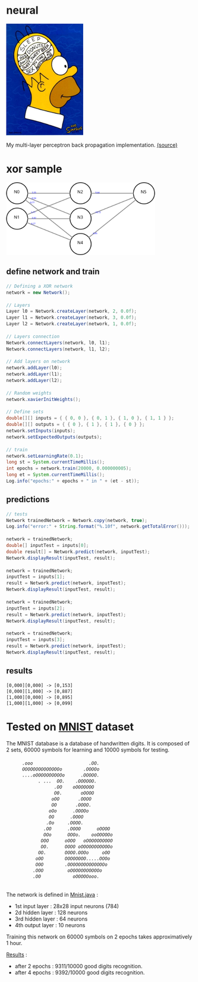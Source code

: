 # neural

<img src="homer.jpg" height="300">

My multi-layer perceptron back propagation implementation.
[(source)](https://mattmazur.com/2015/03/17/a-step-by-step-backpropagation-example/)

# xor sample
<img src="xor.png" width="400" >

## define network and train

```java
// Defining a XOR network
network = new Network();

// Layers
Layer l0 = Network.createLayer(network, 2, 0.0f);
Layer l1 = Network.createLayer(network, 3, 0.0f);
Layer l2 = Network.createLayer(network, 1, 0.0f);

// Layers connection
Network.connectLayers(network, l0, l1);
Network.connectLayers(network, l1, l2);

// Add layers on network
network.addLayer(l0);
network.addLayer(l1);
network.addLayer(l2);

// Random weights
network.xavierInitWeights();

// Define sets
double[][] inputs = { { 0, 0 }, { 0, 1 }, { 1, 0 }, { 1, 1 } };
double[][] outputs = { { 0 }, { 1 }, { 1 }, { 0 } };
network.setInputs(inputs);
network.setExpectedOutputs(outputs);

// train
network.setLearningRate(0.1);
long st = System.currentTimeMillis();
int epochs = network.train(20000, 0.000000005);
long et = System.currentTimeMillis();
Log.info("epochs:" + epochs + " in " + (et - st));
```
## predictions
```java
// tests
Network trainedNetwork = Network.copy(network, true);
Log.info("error:" + String.format("%.10f", network.getTotalError()));

network = trainedNetwork;
double[] inputTest = inputs[0];
double result[] = Network.predict(network, inputTest);
Network.displayResult(inputTest, result);

network = trainedNetwork;
inputTest = inputs[1];
result = Network.predict(network, inputTest);
Network.displayResult(inputTest, result);

network = trainedNetwork;
inputTest = inputs[2];
result = Network.predict(network, inputTest);
Network.displayResult(inputTest, result);

network = trainedNetwork;
inputTest = inputs[3];
result = Network.predict(network, inputTest);
Network.displayResult(inputTest, result);
```

## results
```
[0,000][0,000] -> [0,153]
[0,000][1,000] -> [0,887]
[1,000][0,000] -> [0,895]
[1,000][1,000] -> [0,099]
```

# Tested on [MNIST](http://yann.lecun.com/exdb/mnist/) dataset
The MNIST database is a database of handwritten digits. It is composed of 2 sets, 60000 symbols for learning and 10000 symbols for testing.
<h6>

```
      .ooo                     .OO.
      OOOOOOOOOOOOOOo        .OOOOo
      ....oOOOOOOOOOOo      .OOOOO.
            . ...  OO.    .OOOOOO.
                  .OO    oOOOOOOO
                  O0.       oOOOO
                 oOO       .OOOO
                 OO       .OOOO.
                oOo      .OOOOo
                OO      .OOOO
               .Oo     .OOOO.
              .OO      .OOOO      oOOOO
              OOo      OOOo.    ooOOOOOo
             OOO      oOOO   oOOOOOOOOOO
             OO.      OOOO oOOOOOOOOOOOo
            OO.       OOOO.OOOo     oOO
           oOO        OOOOOOOO.....OOOo
           OOO        .OOOOOOOOOOOOOOo
          .OOO         oOOOOOOOOOOOo
          .OO            oOOOOOooo.
```

</h6>

The network is defined in [Mnist.java](https://github.com/rodolphe74/neural/blob/main/src/main/java/algo/Mnist.java) :
- 1st input layer : 28x28 input neurons (784)
- 2d hidden layer : 128 neurons
- 3rd hidden layer : 64 neurons
- 4th output layer : 10 neurons

Training this network on 60000 symbols on 2 epochs takes approximatively 1 hour.

[Results](https://github.com/rodolphe74/neural/blob/main/src/test/java/algo/NeuralTest.java#L202) :
- after 2 epochs : 9311/10000 good digits recognition.
- after 4 epochs : 9392/10000 good digits recognition.
